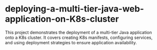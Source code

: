 # deploying-a-multi-tier-java-web-application-on-K8s-cluster
This project demonstrates the deployment of a multi-tier Java application onto a K8s cluster. It covers creating K8s manifests, configuring services, and using deployment strategies to ensure application availability.
